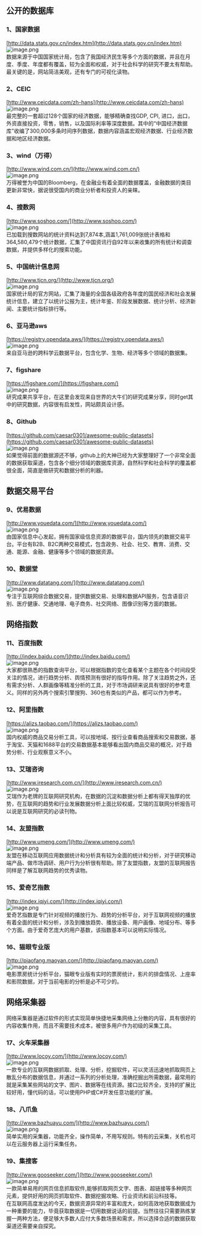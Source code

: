 <a name="o0Rp7"></a>
## 公开的数据库
<a name="yP3BV"></a>
### 1、国家数据
[http://data.stats.gov.cn/index.htm](http://data.stats.gov.cn/index.htm)<br />![image.png](https://cdn.nlark.com/yuque/0/2022/png/396745/1645510171200-d4b47714-836e-4db4-b998-16d60c69277b.png#clientId=ua5e4b75f-07d6-4&from=paste&height=745&id=u6a2489e8&originHeight=1863&originWidth=3840&originalType=binary&ratio=1&rotation=0&showTitle=false&size=3440250&status=done&style=none&taskId=u7d7e67d1-9227-4789-a555-9cd4ac46fb5&title=&width=1536)<br />数据来源于中国国家统计局，包含了我国经济民生等多个方面的数据，并且在月度、季度、年度都有覆盖，较为全面和权威，对于社会科学的研究不要太有帮助。最关键的是，网站简洁美观，还有专门的可视化读物。
<a name="EJGvq"></a>
### 2、CEIC
[http://www.ceicdata.com/zh-hans](http://www.ceicdata.com/zh-hans)<br />![image.png](https://cdn.nlark.com/yuque/0/2022/png/396745/1645510187702-acc319c5-01c0-47c1-9dd5-bacd321d438e.png#clientId=ua5e4b75f-07d6-4&from=paste&height=745&id=u6784a802&originHeight=1863&originWidth=3840&originalType=binary&ratio=1&rotation=0&showTitle=false&size=1556663&status=done&style=none&taskId=u5ba3bfba-1d45-46ae-b607-6ae5a6c3d79&title=&width=1536)<br />最完整的一套超过128个国家的经济数据，能够精确查找GDP, CPI, 进口，出口，外资直接投资，零售，销售，以及国际利率等深度数据。其中的“中国经济数据库”收编了300,000多条时间序列数据，数据内容涵盖宏观经济数据、行业经济数据和地区经济数据。
<a name="vRFC8"></a>
### 3、wind（万得）
[http://www.wind.com.cn/](http://www.wind.com.cn/)<br />![image.png](https://cdn.nlark.com/yuque/0/2022/png/396745/1645510140644-09c87308-3517-4277-80b4-58d887b0bca7.png#clientId=ua5e4b75f-07d6-4&from=paste&height=745&id=u8a396226&originHeight=1863&originWidth=3840&originalType=binary&ratio=1&rotation=0&showTitle=false&size=4728803&status=done&style=none&taskId=u100af552-03f8-425f-a50b-3258a252d7b&title=&width=1536)<br />万得被誉为中国的Bloomberg，在金融业有着全面的数据覆盖，金融数据的类目更新非常快，据说很受国内的商业分析者和投资人的亲睐。
<a name="xrbzW"></a>
### 4、搜数网
[http://www.soshoo.com/](http://www.soshoo.com/)<br />![image.png](https://cdn.nlark.com/yuque/0/2022/png/396745/1645510123505-0e4bbe11-a386-49da-b85d-1dfe89c95786.png#clientId=ua5e4b75f-07d6-4&from=paste&height=745&id=u29a37434&originHeight=1863&originWidth=3840&originalType=binary&ratio=1&rotation=0&showTitle=false&size=794546&status=done&style=none&taskId=u21572999-2799-4e30-a4bb-1baf88aecdc&title=&width=1536)<br />已加载到搜数网站的统计资料达到7,874本,涵盖1,761,009张统计表格和364,580,479个统计数据，汇集了中国资讯行自92年以来收集的所有统计和调查数据，并提供多样化的搜索功能。
<a name="abogi"></a>
### 5、中国统计信息网
[http://www.tjcn.org/](http://www.tjcn.org/)<br />![image.png](https://cdn.nlark.com/yuque/0/2022/png/396745/1645510108943-07dcdb3b-bb4a-4d26-95df-959a97670fd4.png#clientId=ua5e4b75f-07d6-4&from=paste&height=745&id=u0303ec17&originHeight=1863&originWidth=3840&originalType=binary&ratio=1&rotation=0&showTitle=false&size=1214889&status=done&style=none&taskId=u153cc244-6074-4ac2-868e-1680cb91010&title=&width=1536)<br />国家统计局的官方网站，汇集了海量的全国各级政府各年度的国民经济和社会发展统计信息，建立了以统计公报为主，统计年鉴、阶段发展数据、统计分析、经济新闻、主要统计指标排行等。
<a name="CTRVi"></a>
### 6、亚马逊aws
[https://registry.opendata.aws/](https://registry.opendata.aws/)<br />![image.png](https://cdn.nlark.com/yuque/0/2022/png/396745/1645510095428-1b928e2c-82de-46bf-8b74-bf783ee4cd30.png#clientId=ua5e4b75f-07d6-4&from=paste&height=745&id=u2a99ba33&originHeight=1863&originWidth=3840&originalType=binary&ratio=1&rotation=0&showTitle=false&size=686440&status=done&style=none&taskId=u7332ffd7-fc7f-427d-898b-21d2b47784b&title=&width=1536)<br />来自亚马逊的跨科学云数据平台，包含化学、生物、经济等多个领域的数据集。
<a name="HYxiC"></a>
### 7、figshare
[https://figshare.com/](https://figshare.com/)<br />![image.png](https://cdn.nlark.com/yuque/0/2022/png/396745/1645509995421-0a3d4d75-2713-4032-8c9e-8388a481d1da.png#clientId=ua5e4b75f-07d6-4&from=paste&height=745&id=u331480b4&originHeight=1863&originWidth=3840&originalType=binary&ratio=1&rotation=0&showTitle=false&size=3891406&status=done&style=none&taskId=u77fd14c9-4bd6-47b4-ba72-972744f0036&title=&width=1536)<br />研究成果共享平台，在这里会发现来自世界的大牛们的研究成果分享，同时get其中的研究数据，内容很有启发性，网站颇具设计感。
<a name="QNnY8"></a>
### 8、Github
[https://github.com/caesar0301/awesome-public-datasets](https://github.com/caesar0301/awesome-public-datasets)<br />![image.png](https://cdn.nlark.com/yuque/0/2022/png/396745/1645509954724-745c24aa-9da3-4415-9c25-96b7b24b4b00.png#clientId=ua5e4b75f-07d6-4&from=paste&height=745&id=u898976fa&originHeight=1863&originWidth=3840&originalType=binary&ratio=1&rotation=0&showTitle=false&size=358226&status=done&style=none&taskId=u513e5017-7119-4cd6-bca6-aa69eab99c1&title=&width=1536)<br />如果觉得前面的数据源还不够，github上的大神已经为大家整理好了一个非常全面的数据获取渠道，包含各个细分领域的数据库资源，自然科学和社会科学的覆盖都很全面，简直是做研究和数据分析的利器。
<a name="jP92z"></a>
## 数据交易平台
<a name="T3rmJ"></a>
### 9、优易数据
[http://www.youedata.com/](http://www.youedata.com/)<br />![image.png](https://cdn.nlark.com/yuque/0/2022/png/396745/1645509927529-8d8c0f08-1f2b-49d4-9be8-84236b75dfa0.png#clientId=ua5e4b75f-07d6-4&from=paste&height=745&id=u9928b9b8&originHeight=1863&originWidth=3840&originalType=binary&ratio=1&rotation=0&showTitle=false&size=2300981&status=done&style=none&taskId=u1dc4bf2e-22bc-4396-b00c-c68bbe46e36&title=&width=1536)<br />由国家信息中心发起，拥有国家级信息资源的数据平台，国内领先的数据交易平台。平台有B2B、B2C两种交易模式，包含政务、社会、社交、教育、消费、交通、能源、金融、健康等多个领域的数据资源。
<a name="B3nTM"></a>
### 10、数据堂
[http://www.datatang.com/](http://www.datatang.com/)<br />![image.png](https://cdn.nlark.com/yuque/0/2022/png/396745/1645509912507-b71ca874-439f-4c6f-95a4-399aa0eae6d2.png#clientId=ua5e4b75f-07d6-4&from=paste&height=745&id=uab66cde1&originHeight=1863&originWidth=3840&originalType=binary&ratio=1&rotation=0&showTitle=false&size=4185170&status=done&style=none&taskId=ufa68ac88-17fc-46b9-8a07-7e64efd433e&title=&width=1536)<br />专注于互联网综合数据交易，提供数据交易、处理和数据API服务，包含语音识别、医疗健康、交通地理、电子商务、社交网络、图像识别等方面的数据。
<a name="HvrU4"></a>
## 网络指数
<a name="ZqYBO"></a>
### 11、百度指数
[http://index.baidu.com/](http://index.baidu.com/)<br />![image.png](https://cdn.nlark.com/yuque/0/2022/png/396745/1645509894749-a0d24f87-b536-4907-8bc0-662aa2465381.png#clientId=ua5e4b75f-07d6-4&from=paste&height=745&id=u80cda0c4&originHeight=1863&originWidth=3840&originalType=binary&ratio=1&rotation=0&showTitle=false&size=804801&status=done&style=none&taskId=u2f70c0b7-d125-49f6-bb1a-ecb8cde0054&title=&width=1536)<br />大家都很熟悉的指数查询平台，可以根据指数的变化查看某个主题在各个时间段受关注的情况，进行趋势分析、舆情预测有很好的指导作用。除了关注趋势之外，还有需求分析、人群画像等精准分析的工具，对于市场调研来说具有很好的参考意义。同样的另外两个搜索引擎搜狗、360也有类似的产品，都可以作为参考。
<a name="BJOiH"></a>
### 12、阿里指数
[https://alizs.taobao.com/](https://alizs.taobao.com/)<br />![image.png](https://cdn.nlark.com/yuque/0/2022/png/396745/1645509882965-17c996ff-d334-49da-901a-fd80e8ff43d5.png#clientId=ua5e4b75f-07d6-4&from=paste&height=745&id=u44f3e05c&originHeight=1863&originWidth=3840&originalType=binary&ratio=1&rotation=0&showTitle=false&size=1002963&status=done&style=none&taskId=u490d6efc-90ca-498e-a461-3fbb3c0117c&title=&width=1536)<br />国内权威的商品交易分析工具，可以按地域、按行业查看商品搜索和交易数据，基于淘宝、天猫和1688平台的交易数据基本能够看出国内商品交易的概况，对于趋势分析、行业观察意义不小。
<a name="Pl083"></a>
### 13、艾瑞咨询
[http://www.iresearch.com.cn/](http://www.iresearch.com.cn/)<br />![image.png](https://cdn.nlark.com/yuque/0/2022/png/396745/1645509865662-4d1d1675-6763-440f-bc4b-7ec8efa143dd.png#clientId=ua5e4b75f-07d6-4&from=paste&height=745&id=u048a1418&originHeight=1863&originWidth=3840&originalType=binary&ratio=1&rotation=0&showTitle=false&size=1387541&status=done&style=none&taskId=u213bc438-b2ba-4bf8-b40a-66f3466c86c&title=&width=1536)<br />艾瑞作为老牌的互联网研究机构，在数据的沉淀和数据分析上都有得天独厚的优势，在互联网的趋势和行业发展数据分析上面比较权威，艾瑞的互联网分析报告可以说是互联网研究的必读刊物。
<a name="N4A9E"></a>
### 14、友盟指数
[http://www.umeng.com/](http://www.umeng.com/)<br />![image.png](https://cdn.nlark.com/yuque/0/2022/png/396745/1645509834783-890167ff-2e02-4e41-8e2c-5b6c78b8748d.png#clientId=ua5e4b75f-07d6-4&from=paste&height=745&id=ubb0a9d75&originHeight=1863&originWidth=3840&originalType=binary&ratio=1&rotation=0&showTitle=false&size=1807672&status=done&style=none&taskId=ucce3ff4a-8b70-4c1a-92cf-a75adbdf6a3&title=&width=1536)<br />友盟在移动互联网应用数据统计和分析具有较为全面的统计和分析，对于研究移动端产品、做市场调研、用户行为分析很有帮助。除了友盟指数，友盟的互联网报告同样是了解互联网趋势的优秀读物。
<a name="WxWTW"></a>
### 15、爱奇艺指数
[http://index.iqiyi.com/](http://index.iqiyi.com/)<br />![image.png](https://cdn.nlark.com/yuque/0/2022/png/396745/1645509821949-0f41e201-6797-492a-aec3-aa972a8aaf76.png#clientId=ua5e4b75f-07d6-4&from=paste&height=745&id=u224f0016&originHeight=1863&originWidth=3840&originalType=binary&ratio=1&rotation=0&showTitle=false&size=931246&status=done&style=none&taskId=u5deff96c-e801-4a95-820f-46719d51d0c&title=&width=1536)<br />爱奇艺指数是专门针对视频的播放行为、趋势的分析平台，对于互联网视频的播放有着全面的统计和分析，涉及到播放趋势、播放设备、用户画像、地域分布、等多个方面。由于爱奇艺庞大的用户基数，该指数基本可以说明实际情况。
<a name="kJ1YR"></a>
### 16、猫眼专业版
[http://piaofang.maoyan.com/](http://piaofang.maoyan.com/)<br />![image.png](https://cdn.nlark.com/yuque/0/2022/png/396745/1645509804861-07a1b138-eccc-48ed-9018-c708a624fce1.png#clientId=ua5e4b75f-07d6-4&from=paste&height=745&id=u4aef78c0&originHeight=1863&originWidth=3840&originalType=binary&ratio=1&rotation=0&showTitle=false&size=570090&status=done&style=none&taskId=u38e29fc5-616e-4bfd-9e17-5be40324fe7&title=&width=1536)<br />电影票房统计分析平台，猫眼专业版有实时的票房统计，影片的排盘情况、上座率和影院数据，对于当前电影的分析是必不可少的。  
<a name="flpzB"></a>
## 网络采集器
网络采集器是通过软件的形式实现简单快捷地采集网络上分散的内容，具有很好的内容收集作用，而且不需要技术成本，被很多用户作为初级的采集工具。
<a name="VE3gO"></a>
### 17、火车采集器
[http://www.locoy.com/](http://www.locoy.com/)<br />![image.png](https://cdn.nlark.com/yuque/0/2022/png/396745/1645509788386-6243d72b-8dae-48f3-ae14-18fcfac4ae2b.png#clientId=ua5e4b75f-07d6-4&from=paste&height=745&id=u69326686&originHeight=1863&originWidth=3840&originalType=binary&ratio=1&rotation=0&showTitle=false&size=1208522&status=done&style=none&taskId=udc4ee7c6-5594-42c4-8dbd-6b0044e931b&title=&width=1536)<br />一款专业的互联网数据抓取、处理、分析，挖掘软件，可以灵活迅速地抓取网页上散乱分布的数据信息，并通过一系列的分析处理，准确挖掘出所需数据，最常用的就是采集某些网站的文字、图片、数据等在线资源。接口比较齐全，支持的扩展比较好用，懂代码的话，可以使用PHP或C#开发任意功能的扩展。
<a name="wp1Oi"></a>
### 18、八爪鱼
[http://www.bazhuayu.com/](http://www.bazhuayu.com/)<br />![image.png](https://cdn.nlark.com/yuque/0/2022/png/396745/1645509774580-5fccdb1d-da76-4baf-821e-6e43712bc13e.png#clientId=ua5e4b75f-07d6-4&from=paste&height=745&id=ua29bae0b&originHeight=1863&originWidth=3840&originalType=binary&ratio=1&rotation=0&showTitle=false&size=1651022&status=done&style=none&taskId=uebd13a69-e27b-43a9-9741-73d5eb6d676&title=&width=1536)<br />简单实用的采集器，功能齐全，操作简单，不用写规则。特有的云采集，关机也可以在云服务器上运行采集任务。
<a name="F5xRG"></a>
### 19、集搜客
[http://www.gooseeker.com/](http://www.gooseeker.com/)<br />![image.png](https://cdn.nlark.com/yuque/0/2022/png/396745/1645509759677-49063566-7df7-4bd9-9c8b-8a283754d5aa.png#clientId=ua5e4b75f-07d6-4&from=paste&height=745&id=u4fdaaaac&originHeight=1863&originWidth=3840&originalType=binary&ratio=1&rotation=0&showTitle=false&size=362902&status=done&style=none&taskId=ub29dc80f-a16c-474b-bff9-768660226ca&title=&width=1536)<br />一款简单易用的网页信息抓取软件,能够抓取网页文字、图表、超链接等多种网页元素，提供好用的网页抓取软件、数据挖掘攻略、行业资讯和前沿科技等。  <br />在互联网高度发达的今天，数据资源异常的丰富和庞大，如何高效地获取数据成为一种重要的能力，毕竟获取数据是一切用数据说话的前提。当然往往只需要熟练掌握一两种方法，便足够大多数人应付大多数场景和需求，所以选择合适的数据获取渠道还需要亲自探究。
